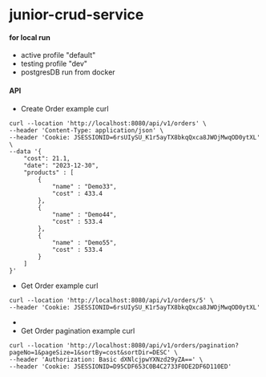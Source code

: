 # junior-crud-service



#### for local run
- active profile "default"
- testing profile "dev"
- postgresDB run from docker

#### API

- Create Order example curl
```
curl --location 'http://localhost:8080/api/v1/orders' \
--header 'Content-Type: application/json' \
--header 'Cookie: JSESSIONID=6rsUIySU_K1r5ayTX8bkqQxca8JWOjMwqOD0ytXL' \
--data '{
    "cost": 21.1,
    "date": "2023-12-30",
    "products" : [
        {
            "name" : "Demo33",
            "cost" : 433.4
        },
        {
            "name" : "Demo44",
            "cost" : 533.4
        },
        {
            "name" : "Demo55",
            "cost" : 533.4
        }
    ]
}'
```

- Get Order example curl
```
curl --location 'http://localhost:8080/api/v1/orders/5' \
--header 'Cookie: JSESSIONID=6rsUIySU_K1r5ayTX8bkqQxca8JWOjMwqOD0ytXL'
```
- 
- Get Order pagination example curl
```
curl --location 'http://localhost:8080/api/v1/orders/pagination?pageNo=1&pageSize=1&sortBy=cost&sortDir=DESC' \
--header 'Authorization: Basic dXNlcjpwYXNzd29yZA==' \
--header 'Cookie: JSESSIONID=D95CDF653C0B4C2733F0DE2DF6D110ED'
```
